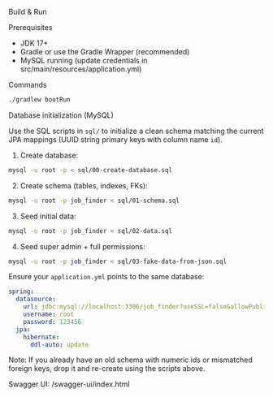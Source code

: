 Build & Run

Prerequisites

- JDK 17+
- Gradle or use the Gradle Wrapper (recommended)
- MySQL running (update credentials in src/main/resources/application.yml)

Commands

```bash
./gradlew bootRun
```

Database initialization (MySQL)

Use the SQL scripts in `sql/` to initialize a clean schema matching the current JPA mappings (UUID string primary keys with column name `id`).

1. Create database:

```bash
mysql -u root -p < sql/00-create-database.sql
```

2. Create schema (tables, indexes, FKs):

```bash
mysql -u root -p job_finder < sql/01-schema.sql
```

3. Seed initial data:

```bash
mysql -u root -p job_finder < sql/02-data.sql
```

4. Seed super admin + full permissions:

```bash
mysql -u root -p job_finder < sql/03-fake-data-from-json.sql
```

Ensure your `application.yml` points to the same database:

```yaml
spring:
  datasource:
    url: jdbc:mysql://localhost:3306/job_finder?useSSL=false&allowPublicKeyRetrieval=true&serverTimezone=UTC
    username: root
    password: 123456
  jpa:
    hibernate:
      ddl-auto: update
```

Note: If you already have an old schema with numeric ids or mismatched foreign keys, drop it and re-create using the scripts above.

Swagger UI: /swagger-ui/index.html
